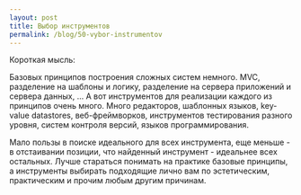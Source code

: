 ```yaml
---
layout: post
title: Выбор инструментов
permalink: /blog/50-vybor-instrumentov
---
```

Короткая мысль:

Базовых принципов построения сложных систем немного. MVC, разделение на шаблоны и логику, разделение на сервера приложений и сервера данных, ... А вот инструментов для реализации каждого из принципов очень много. Много редакторов, шаблонных языков, key-value datastores, веб-фреймворков, инструментов тестирования разного уровня, систем контроля версий, языков программирования. 

Мало пользы в поиске идеального для всех инструмента, еще меньше - в отстаивании позиции, что найденный инструмент - идеальнее всех остальных. Лучше стараться понимать на практике базовые принципы, а инструменты выбирать подходящие лично вам  по эстетическим, практическим и прочим любым другим причинам.